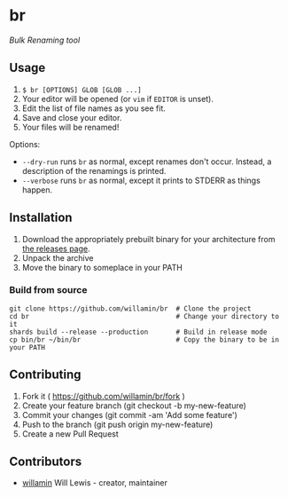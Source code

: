 # br

_Bulk Renaming tool_

## Usage

1. `$ br [OPTIONS] GLOB [GLOB ...]`
2. Your editor will be opened (or `vim` if `EDITOR` is unset).
3. Edit the list of file names as you see fit.
4. Save and close your editor.
5. Your files will be renamed!

Options:
- `--dry-run` runs `br` as normal, except renames don't occur. Instead, a description of the renamings is printed.
- `--verbose` runs `br` as normal, except it prints to STDERR as things happen.

## Installation

1. Download the appropriately prebuilt binary for your architecture from [the releases page](https://github.com/Willamin/br/releases/latest).
2. Unpack the archive
3. Move the binary to someplace in your PATH

### Build from source

```shell
git clone https://github.com/willamin/br  # Clone the project
cd br                                     # Change your directory to it
shards build --release --production       # Build in release mode
cp bin/br ~/bin/br                        # Copy the binary to be in your PATH
```

## Contributing

1. Fork it ( https://github.com/willamin/br/fork )
2. Create your feature branch (git checkout -b my-new-feature)
3. Commit your changes (git commit -am 'Add some feature')
4. Push to the branch (git push origin my-new-feature)
5. Create a new Pull Request

## Contributors

- [willamin](https://github.com/willamin) Will Lewis - creator, maintainer
